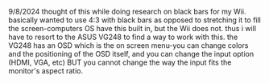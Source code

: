 9/8/2024
thought of this while doing research on black bars for my Wii. basically wanted to use 4:3 with black bars as opposed to stretching it to fill the screen-computers OS have this built in, but the Wii does not. thus i will have to resort to the ASUS VG248 to find a way to work with this. the VG248 has an OSD which is the on screen menu-you can change colors and the positioning of the OSD itself, and you can change the input option (HDMI, VGA, etc) BUT you cannot change the way the input fits the monitor's aspect ratio.
